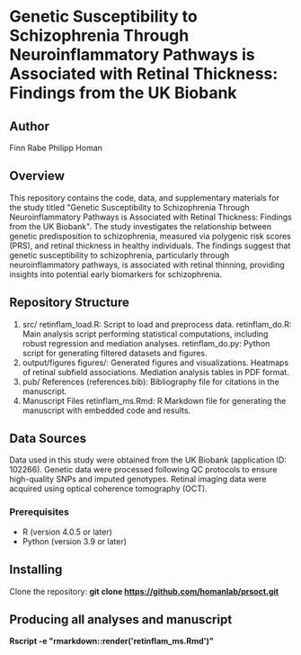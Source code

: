 # Genetic Susceptibility to Schizophrenia Through Neuroinflammatory Pathways is Associated with Retinal Thickness: Findings from the UK Biobank

## Author
Finn Rabe <finn dot rabe at bli dot uzh dot ch>
Philipp Homan<philipp dot homan at bli dot uzh dot ch>

## Overview
This repository contains the code, data, and supplementary materials for the study titled "Genetic Susceptibility to Schizophrenia Through Neuroinflammatory Pathways is Associated with Retinal Thickness: Findings from the UK Biobank". The study investigates the relationship between genetic predisposition to schizophrenia, measured via polygenic risk scores (PRS), and retinal thickness in healthy individuals. The findings suggest that genetic susceptibility to schizophrenia, particularly through neuroinflammatory pathways, is associated with retinal thinning, providing insights into potential early biomarkers for schizophrenia.

## Repository Structure
1. src/
retinflam_load.R: Script to load and preprocess data.
retinflam_do.R: Main analysis script performing statistical computations, including robust regression and mediation analyses.
retinflam_do.py: Python script for generating filtered datasets and figures.
2. output/figures
figures/: Generated figures and visualizations.
Heatmaps of retinal subfield associations.
Mediation analysis tables in PDF format.
3. pub/
References (references.bib): Bibliography file for citations in the manuscript.
4. Manuscript Files
retinflam_ms.Rmd: R Markdown file for generating the manuscript with embedded code and results.

## Data Sources
Data used in this study were obtained from the UK Biobank (application ID: 102266).
Genetic data were processed following QC protocols to ensure high-quality SNPs and imputed genotypes.
Retinal imaging data were acquired using optical coherence tomography (OCT).

### Prerequisites
- R (version 4.0.5 or later)
- Python (version 3.9 or later)

## Installing
Clone the repository: **git clone https://github.com/homanlab/prsoct.git**

## Producing all analyses and manuscript
**Rscript -e "rmarkdown::render('retinflam_ms.Rmd')"**
